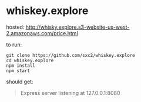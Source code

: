 # whiskey.explore

hosted:
http://whisky.explore.s3-website-us-west-2.amazonaws.com/price.html


to run:

```
git clone https://github.com/sxc2/whiskey.explore
cd whiskey.explore
npm install
npm start
```

should get:

> Express server listening at 127.0.0.1:8080 
